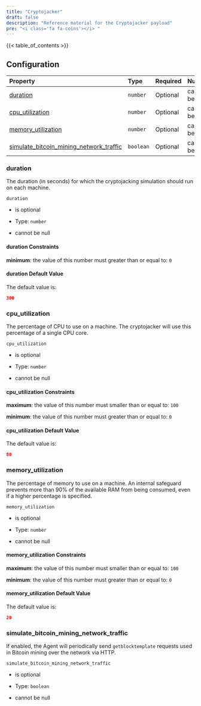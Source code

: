 ```yaml
---
title: "Cryptojacker"
draft: false
description: "Reference material for the Cryptojacker payload"
pre: "<i class='fa fa-coins'></i> "
---
```

{{< table_of_contents >}}

## Configuration

<!--
This documentation was autogenerated by passing the plugin's config-schema.json
through https://github.com/adobe/jsonschema2md. It was then modified by hand to
remove extraneous information.
-->

| Property                                                                                | Type      | Required | Nullable       |
| :-------------------------------------------------------------------------------------- | :-------- | :------- | :------------- |
| [duration](#duration)                                                                   | `number`  | Optional | cannot be null |
| [cpu\_utilization](#cpu_utilization)                                                    | `number`  | Optional | cannot be null |
| [memory\_utilization](#memory_utilization)                                              | `number`  | Optional | cannot be null |
| [simulate\_bitcoin\_mining\_network\_traffic](#simulate_bitcoin_mining_network_traffic) | `boolean` | Optional | cannot be null |

### duration

The duration (in seconds) for which the cryptojacking simulation should run on each machine.

`duration`

* is optional

* Type: `number`

* cannot be null

#### duration Constraints

**minimum**: the value of this number must greater than or equal to: `0`

#### duration Default Value

The default value is:

```json
300
```

### cpu\_utilization

The percentage of CPU to use on a machine. The cryptojacker will use this percentage of a single CPU core.

`cpu_utilization`

* is optional

* Type: `number`

* cannot be null

#### cpu\_utilization Constraints

**maximum**: the value of this number must smaller than or equal to: `100`

**minimum**: the value of this number must greater than or equal to: `0`

#### cpu\_utilization Default Value

The default value is:

```json
80
```

### memory\_utilization

The percentage of memory to use on a machine. An internal safeguard prevents more than 90% of the available RAM from being consumed, even if a higher percentage is specified.

`memory_utilization`

* is optional

* Type: `number`

* cannot be null

#### memory\_utilization Constraints

**maximum**: the value of this number must smaller than or equal to: `100`

**minimum**: the value of this number must greater than or equal to: `0`

#### memory\_utilization Default Value

The default value is:

```json
20
```

### simulate\_bitcoin\_mining\_network\_traffic

If enabled, the Agent will periodically send `getblocktemplate` requests used in Bitcoin mining over the network via HTTP.

`simulate_bitcoin_mining_network_traffic`

* is optional

* Type: `boolean`

* cannot be null
